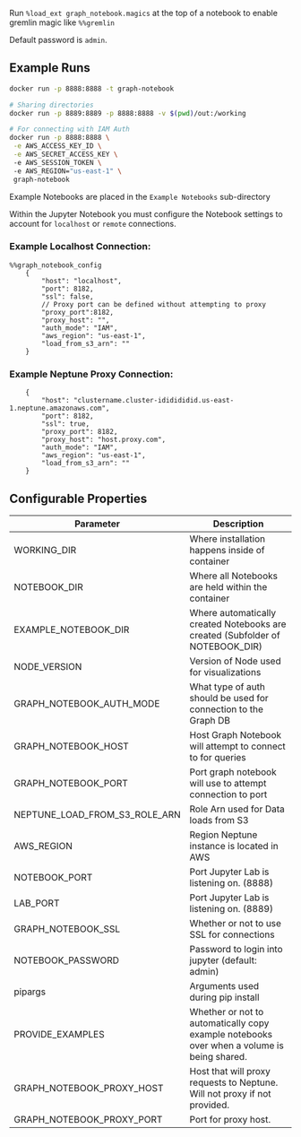 

Run `%load_ext graph_notebook.magics` at the top of a notebook to enable gremlin magic like `%%gremlin`

Default password is `admin`.

## Example Runs
```sh
docker run -p 8888:8888 -t graph-notebook

# Sharing directories
docker run -p 8889:8889 -p 8888:8888 -v $(pwd)/out:/working 

# For connecting with IAM Auth
docker run -p 8888:8888 \
 -e AWS_ACCESS_KEY_ID \
 -e AWS_SECRET_ACCESS_KEY \ 
 -e AWS_SESSION_TOKEN \ 
 -e AWS_REGION="us-east-1" \
 graph-notebook
```

Example Notebooks are placed in the `Example Notebooks` sub-directory

Within the Jupyter Notebook you must configure the Notebook settings to account for `localhost` or `remote` connections.

### Example Localhost Connection:
```ipynb
%%graph_notebook_config
    {
        "host": "localhost",
        "port": 8182,
        "ssl": false,
        // Proxy port can be defined without attempting to proxy
        "proxy_port":8182,
        "proxy_host": "",
        "auth_mode": "IAM",
        "aws_region": "us-east-1",
        "load_from_s3_arn": ""
    }
```

### Example Neptune Proxy Connection:
```ipynb
    {
        "host": "clustername.cluster-ididididid.us-east-1.neptune.amazonaws.com",
        "port": 8182,
        "ssl": true,
        "proxy_port": 8182,
        "proxy_host": "host.proxy.com",
        "auth_mode": "IAM",
        "aws_region": "us-east-1",
        "load_from_s3_arn": ""
    }
```



## Configurable Properties

| Parameter      | Description |
| ----------- | ----------- |
| WORKING_DIR   | Where installation happens inside of container        |
| NOTEBOOK_DIR   | Where all Notebooks are held within the container        |
| EXAMPLE_NOTEBOOK_DIR   | Where automatically created Notebooks are created (Subfolder of NOTEBOOK_DIR)        |
| NODE_VERSION   | Version of Node used for visualizations        |
| GRAPH_NOTEBOOK_AUTH_MODE   | What type of auth should be used for connection to the Graph DB        |
| GRAPH_NOTEBOOK_HOST   | Host Graph Notebook will attempt to connect to for queries         |
| GRAPH_NOTEBOOK_PORT   | Port graph notebook will use to attempt connection to port        |
| NEPTUNE_LOAD_FROM_S3_ROLE_ARN   | Role Arn used for Data loads from S3        |
| AWS_REGION   | Region Neptune instance is located in AWS        |
| NOTEBOOK_PORT   | Port Jupyter Lab is listening on. (8888)        |
| LAB_PORT   | Port Jupyter Lab is listening on. (8889)        |
| GRAPH_NOTEBOOK_SSL   | Whether or not to use SSL for connections        |
| NOTEBOOK_PASSWORD   | Password to login into jupyter (default: admin)       |
| pipargs   | Arguments used during pip install        |
| PROVIDE_EXAMPLES   | Whether or not to automatically copy example notebooks over when a volume is being shared.        |
| GRAPH_NOTEBOOK_PROXY_HOST   | Host that will proxy requests to Neptune. Will not proxy if not provided.        |
| GRAPH_NOTEBOOK_PROXY_PORT   | Port for proxy host.        |




